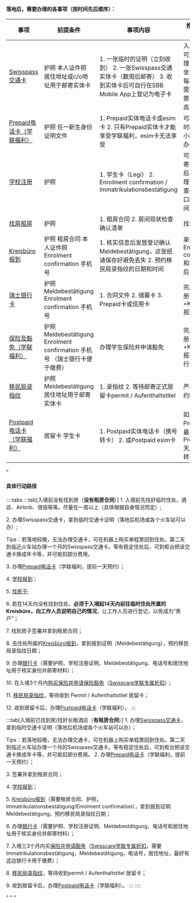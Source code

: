 #### **落地后，需要办理的各事项（按时间先后顺序**）：

| 事项                                   | 前提条件                                                                   | 事项内容                                                                                     | 推荐办理时间                                        |
| ------------------------------------ | ---------------------------------------------------------------------- | ---------------------------------------------------------------------------------------- | --------------------------------------------- |
| [Swisspass交通卡](21交通票.md)             | 护照&#xA;本人证件照&#xA;居住地址或c/o地址用于邮寄实体卡                                     | 1. 一张临时的证明（立刻收到）&#xA;2\. 一张Swisspass交通实体卡（数周后邮寄）&#xA;3\. 收到实体卡后可自行在SBB Mobile App上登记为电子卡 | 入境落地后可立刻办理，便于乘坐交通&#xA;&#xA;否则每次出行都需要单独买票，费用很高 |
| [Prepaid电话卡（学联福利）](22prepaid电话卡.md)  | 护照&#xA;任一新生身份证明文件                                                      | 1. Prepaid实体电话卡或esim卡&#xA;2\. 只有Prepaid实体卡才能享受学联福利，esim卡无法享受                             | 可根据落地时间提前在小程序预约办卡时间                           |
| [学校注册](23学校注册.md)                    | 护照                                                                     | 1. 学生卡（Legi）&#xA;2\. Enrolment confirmation / Immatrikulationsbestätigung                | 可提前邮寄，或落地后尽快办理，请注意查看学校窗口的开放时间                 |
| [找房租房](24找房租房.md)                    | 护照                                                                     | 1. 租房合同&#xA;2\. 房间现状检查确认清单                                                               | 找到房后                                          |
| [Kreisbüro报到](25Kreisbüro报到.md)      | 护照&#xA;租房合同&#xA;本人证件照&#xA;Enrolment confirmation 手机号                   | 1. 核实信息后发放登记确认 Meldebestätigung，这张纸请保存好避免丢失&#xA;2\. 预约移民局录指纹的日期和时间                       | 拿到Enrolment confirmation和租房合同后                |
| [瑞士银行卡](26瑞士银行卡.md)                  | 护照&#xA;Meldebestätigung&#xA;Enrolment confirmation&#xA;手机号             | 1. 合同文件&#xA;2\. 储蓄卡&#xA;3\. Prepaid卡或信用卡                                                 | 完成学校注册+租房+Kreisbüro报到后                        |
| [保险及豁免（学联福利）](27保险及豁免.md)            | 护照&#xA;Meldebestätigung&#xA;Enrolment confirmation&#xA;手机号 （瑞士银行卡便于缴费） | 办理学生保险并申请豁免                                                                              | 完成学校注册+租房+Kreisbüro报到后+（银行卡办理后）               |
| [移民局录指纹](28移民局录指纹.md)                | 护照 Meldebestätigung&#xA;居住地址用于邮寄实体卡                                    | 1. 录指纹&#xA;2\. 等待邮寄正式居留卡permit / Aufenthaltstitel                                        | 严格遵守预约时间前往                                    |
| [Postpaid电话卡（学联福利）](22prepaid电话卡.md) | 居留卡&#xA;学生卡                                                            | 1. Postpaid实体电话卡（携号转卡）&#xA;2\. 或Postpaid esim卡                                           | 如果办理了Prepaid卡，最早在办理 Prepaid 30天后可携号转卡         |

^

#### **具体行动路径**

::::tabs
:::tab[入境前没有找到房（**没有租房合同**）]
1\. 入境前先找好临时住处，酒店、Airbnb、借宿等等。尽量在一周以上（具体根据自身情况而定）;

2\. 办理Swisspass交通卡，拿到临时交通卡证明（落地后机场或各个火车站可以办）;

Tips：若落地较晚，无法办理交通卡，可在机器上购买单程票回到住处。第二天到临近火车站办理一个月的Swisspass交通卡。等有稳定住处后，可到柜台把该交通卡换成年卡等，并可抵扣部分费用。

3\. 办理[Prepaid电话卡](22prepaid电话卡.md)（学联福利，提前一天预约）；

4\. [学校报到](23学校注册.md)；

5\. [找房子](24找房租房.md);

6\. 若在14天内没有找到住处，**必须于入境起14天内前往临时住处所属的Kreisbüro，向工作人员说明自己的情况**，让工作人员进行登记，以免成为“黑户”；

7\. 找到房子签署并拿到租房合同；

8\. 去住处所属的[Kreisbüro报到](25Kreisbüro报到.md)，拿到报到证明（Meldebestätigung），预约移民局录指纹日期；

9\. 办理[银行卡](26瑞士银行卡.md)（需要护照、学校注册证明、Meldebestätigung、电话号和居住地址用于核实身份并邮寄材料）；

10\. 在入境3个月内[购买保险并申请保险豁免](27保险及豁免.md)（[Swisscare学联专属折扣](https://forum.acssz.org/d/51-swisscarebao-xian-guideline-da-yi-he-xue-lian-zhe-kou)）；

11\. [移民局录指纹](28移民局录指纹.md)，等待收到 Permit / Aufenthaltstitel 居留卡；

12\. 收到居留卡后，办理[Postpaid电话卡](22prepaid电话卡.md)（学联福利）。
:::

:::tab[入境前已找到房/找好长租酒店（**有租房合同**）]
1\. 办理[Swisspass交通卡](21交通票.md)，拿到临时交通卡证明（落地后机场或各个火车站可以办）；

Tips：若落地较晚，无法办理交通卡，可在机器上购买单程票回到住处。第二天到临近火车站办理一个月的Swisspass交通卡。等有稳定住处后，可到柜台把该交通卡换成年卡等，并可抵扣部分费用。
2\. 办理[Prepaid电话卡](22prepaid电话卡.md)（学联福利，提前一天预约）；

3\. 签署并拿到租房合同；

4\. [学校报到](23学校注册.md)；

5\. [Kreisbüro报到](25Kreisbüro报到.md)（需要租房合同、护照，Immatrikulationsbestätigung/Enrolment confirmation），拿到报到证明Meldebestätigung，预约移民局录指纹日期；

6\. 办理[银行卡](26瑞士银行卡.md)（需要护照、学校注册证明、Meldebestätigung、电话号和居住地址用于核实身份并邮寄材料）；

7\. 入境三3个月内买[保险并申请豁免](27保险及豁免.md)（[Swisscare学联专属折扣](https://forum.acssz.org/d/51-swisscarebao-xian-guideline-da-yi-he-xue-lian-zhe-kou)，需要Immatrikulationsbestätigung，Meldebestätigung，电话号，居住地址，最好有这边银行卡用于缴费）；

8\. [移民局录指纹](28移民局录指纹.md)，等待收到permit / Aufenthaltstitel 居留卡；

9\. 收到居留卡后，办理[Postpaid电话卡](22prepaid电话卡.md)（学联福利）。
:::
::::

^
^
^
